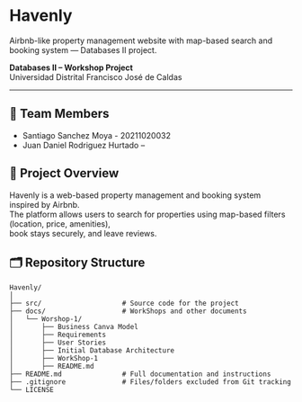 # Havenly
Airbnb-like property management website with map-based search and booking system — Databases II project.

**Databases II – Workshop Project**  
Universidad Distrital Francisco José de Caldas  

---

## 👥 Team Members
- Santiago Sanchez Moya - 20211020032
- Juan Daniel Rodriguez Hurtado –  

## 📌 Project Overview
Havenly is a web-based property management and booking system inspired by Airbnb.  
The platform allows users to search for properties using map-based filters (location, price, amenities),  
book stays securely, and leave reviews.  

## 🗂️ Repository Structure

```
Havenly/
│
├── src/                    # Source code for the project
├── docs/                   # WorkShops and other documents
│   └── Worshop-1/
│       ├── Business Canva Model
│       ├── Requirements
│       ├── User Stories
│       ├── Initial Database Architecture
│       ├── WorkShop-1
│       ├── README.md
├── README.md               # Full documentation and instructions
├── .gitignore              # Files/folders excluded from Git tracking
└── LICENSE                 
```
